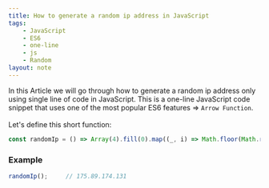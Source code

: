 ```yaml
---
title: How to generate a random ip address in JavaScript
tags:
    - JavaScript
    - ES6
    - one-line
    - js
    - Random
layout: note
---
```




In this Article we will go through how to generate a random ip address only using single line of code in JavaScript.
This is a one-line JavaScript code snippet that uses one of the most popular ES6 features => `Arrow Function`.
<br/>
<br/>
Let's define this short function:

```js {.wrap}
const randomIp = () => Array(4).fill(0).map((_, i) => Math.floor(Math.random() * 255) + (i === 0 ? 1 : 0)).join('.');
```

### Example

```js {.wrap}
randomIp();     // 175.89.174.131
```